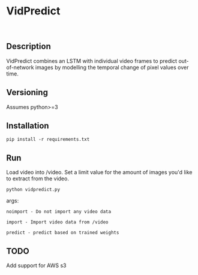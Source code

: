 # VidPredict
<br>

## Description
VidPredict combines an LSTM with individual video frames to predict out-of-network 
images by modelling the temporal change of pixel values over time. 

## Versioning
Assumes python>=3

## Installation
    pip install -r requirements.txt

## Run

Load video into /video. Set a limit value for the amount of images you'd like to extract from the video.

    python vidpredict.py

    
args: 

    noimport - Do not import any video data

    import - Import video data from /video

    predict - predict based on trained weights

## TODO
Add support for AWS s3

